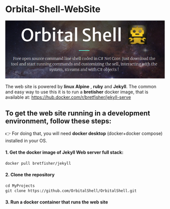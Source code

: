 # Orbital-Shell-WebSite

![orbsh](assets/orbsh-web.png)

The web site is powered by **linux Alpine** , **ruby** and **Jekyll**. The common and easy way to use this it is to run a **bretisher** docker image, that is available at:
https://hub.docker.com/r/bretfisher/jekyll-serve


## To get the web site running in a development environment, follow these steps:

👉 For doing that, you will need **docker desktop** (docker+docker compose) installed in your OS.

#### 1. Get the docker image of Jekyll Web server full stack:

```shell
docker pull bretfisher/jekyll
```

#### 2. Clone the repository

```shell
cd MyProjects
git clone https://github.com/OrbitalShell/OrbitalShell.git
```

#### 3. Run a docker container that runs the web site


